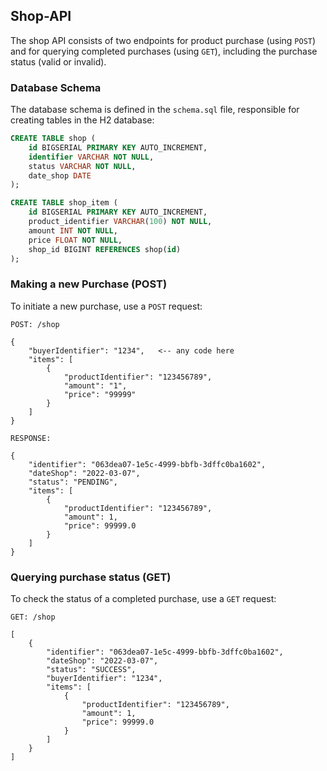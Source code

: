 ## Shop-API

The shop API consists of two endpoints for product purchase (using `POST`) and for querying completed purchases (using `GET`), including the purchase status (valid or invalid).

### Database Schema

The database schema is defined in the `schema.sql` file, responsible for creating tables in the H2 database:

```sql
CREATE TABLE shop (
    id BIGSERIAL PRIMARY KEY AUTO_INCREMENT,
    identifier VARCHAR NOT NULL,
    status VARCHAR NOT NULL,
    date_shop DATE
);

CREATE TABLE shop_item (
    id BIGSERIAL PRIMARY KEY AUTO_INCREMENT,
    product_identifier VARCHAR(100) NOT NULL,
    amount INT NOT NULL,
    price FLOAT NOT NULL,
    shop_id BIGINT REFERENCES shop(id)
);
```

### Making a new Purchase (POST)

To initiate a new purchase, use a `POST` request:
```
POST: /shop

{
    "buyerIdentifier": "1234",   <-- any code here
    "items": [
        {
            "productIdentifier": "123456789",
            "amount": "1",
            "price": "99999"
        }
    ]
}

RESPONSE:

{
    "identifier": "063dea07-1e5c-4999-bbfb-3dffc0ba1602",
    "dateShop": "2022-03-07",
    "status": "PENDING",
    "items": [
        {
            "productIdentifier": "123456789",
            "amount": 1,
            "price": 99999.0
        }
    ]
}
```
### Querying purchase status (GET)

To check the status of a completed purchase, use a `GET` request:

```
GET: /shop

[
    {
        "identifier": "063dea07-1e5c-4999-bbfb-3dffc0ba1602",
        "dateShop": "2022-03-07",
        "status": "SUCCESS",
        "buyerIdentifier": "1234",
        "items": [
            {
                "productIdentifier": "123456789",
                "amount": 1,
                "price": 99999.0
            }
        ]
    }
]
```
